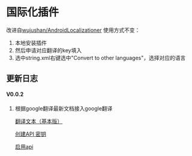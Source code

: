 # 国际化插件
改进自[wujushan/AndroidLocalizationer](https://github.com/wujushan/AndroidLocalizationer)
使用方式不变：

1. 本地安装插件
2. 然后申请对应翻译的key填入
3. 选中string.xml右键选中"Convert to other languages"，选择对应的语言
## 更新日志
#### V0.0.2
1. 根据google翻译最新文档接入google翻译 

    [翻译文本（基本版）](https://cloud.google.com/translate/docs/basic/translating-text#translate_translate_text-drest)
    
    [创建API 密钥](https://cloud.google.com/docs/authentication/api-keys)
    
    [启用api](https://console.developers.google.com/apis/api/translate.googleapis.com/overview)